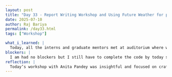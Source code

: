 ```yaml
---
layout: post
title: "Day 33 - Report Writing Workshop and Using Future Weather for prediction"
date: 2025-07-10
author: Raj Bariya
permalink: /day33.html
tags: ["Workshop"]

what_i_learned: |
  Today, all the interns and graduate mentors met at auditorium where we had a workshop with Anita Pandey. In today's workshop she gave us information about how to write introduction, problem title and how to write a catchy title to attract readers. This workshop was very helpful as we will start writing on our report soon. After the session, we had lunch break. After that, our team had a meeting with Abiola and all of us reported what we did this week. As we were on track with schedule, she gave us task. For me, I have to use future weather to predict the flight delay and I am still working on it. Soon we will have meeting with Dr. Kofi.
blockers: |
  I am had no blockers but I still have to complete the code by today so that we stay on track.
reflection: |
  Today’s workshop with Anita Pandey was insightful and focused on crafting effective introductions and catchy problem titles for our reports. I found it particularly helpful as we are preparing to start writing soon. Later, our team met with Abiola to share our weekly progress, and I was assigned the task of using future weather data to predict flight delays.
---
```

